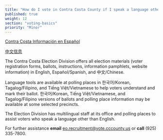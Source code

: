 ```yaml
---
title: "How do I vote in Contra Costa County if I speak a language other than English?"
published: true
weight: 12
section: "voting-basics"
priority: "Minor"
---
```


[Contra Costa Información en Español](https://www.cocovote.us/registro-y-opciones-de-votacion/introduction-to-elections-es/?lang=es)  

[中文信息](https://www.cocovote.us/2912-2/?lang=zh-hant)   

The Contra Costa Election Division offers all election materials (voter registration forms, ballots, instructions, information pamphlets, website information) in English, Español/Spanish, and 中文/Chinese. 

Language tools are available at polling places in 한국어/Korean, Tagalog/Filipino, and Tiếng Việt/Vietnamese to help voters understand and mark their ballot. 한국어/Korean, Tiếng Việt/Vietnamese, and Tagalog/Filipino versions of ballots and polling place information may be available at some selected precincts.  

The Election Division has multilingual staff at its office and polling places to assist voters who speak a language other than English.  

For further assistance **email** [eo.recruitment@vote.cccounty.us](mailto:eo.recruitment@vote.cccounty.us) or **call** (925) 335-7800.  
